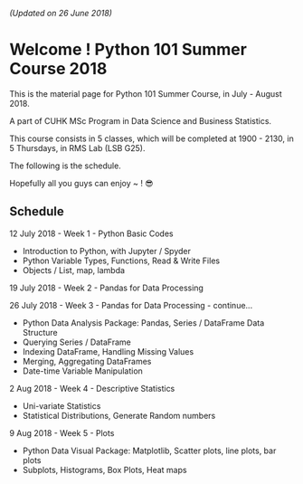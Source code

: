 *(Updated on 26 June 2018)* 
# Welcome ! Python 101 Summer Course 2018
This is the material page for Python 101 Summer Course, in July - August 2018.

A part of CUHK MSc Program in Data Science and Business Statistics.


This course consists in 5 classes, which will be completed at 1900 - 2130, in 5 Thursdays, in RMS Lab (LSB G25). 

The following is the schedule.

Hopefully all you guys can enjoy ~ ! :sunglasses:

## Schedule
12 July 2018 - Week 1 - Python Basic Codes
  * Introduction to Python, with Jupyter / Spyder
  * Python Variable Types, Functions, Read & Write Files
  * Objects / List, map, lambda

19 July 2018 - Week 2 - Pandas for Data Processing

26 July 2018 - Week 3 - Pandas for Data Processing - continue...
  * Python Data Analysis Package: Pandas, Series / DataFrame Data Structure
  * Querying Series / DataFrame
  * Indexing DataFrame, Handling Missing Values
  * Merging, Aggregating DataFrames
  * Date-time Variable Manipulation

2 Aug 2018 - Week 4 - Descriptive Statistics
  * Uni-variate Statistics
  * Statistical Distributions, Generate Random numbers

9 Aug 2018 - Week 5 - Plots
  * Python Data Visual Package: Matplotlib, Scatter plots, line plots, bar plots
  * Subplots, Histograms, Box Plots, Heat maps
